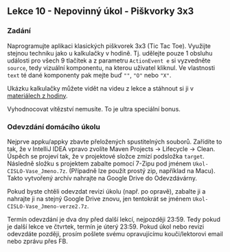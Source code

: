 Lekce 10 - Nepovinný úkol - Piškvorky 3x3
-----------------------------------------


### Zadání

Naprogramujte aplikaci klasických piškvorek 3x3 (Tic Tac Toe).
Využijte stejnou techniku jako u kalkulačky v hodině.
Tj. udělejte pouze 1 obsluhu události pro všech 9 tlačítek
a z parametru `ActionEvent e` si vyzvedněte `source`, tedy vizuální komponentu,
na kterou uživatel kliknul. Ve vlastnosti `text` té dané komponenty
pak mejte buď `""`, `"O"` nebo `"X"`.

Ukázku kalkulačky můžete vidět na videu z lekce
a stáhnout si ji v [materiálech z hodiny](lekce10.html).

Vyhodnocovat vítězství nemusíte. To je ultra speciální bonus.



### Odevzdání domácího úkolu

Nejprve appku/appky zbavte přeložených spustitelných souborů.
Zařídíte to tak, že v IntelliJ IDEA vpravo zvolíte
Maven Projects -> Lifecycle -> Clean.
Úspěch se projeví tak, že v projektové složce zmizí
podsložka `target`.
Následně složku s projektem
zabalte pomocí 7-Zipu pod jménem `Ukol-CISLO-Vase_Jmeno.7z`.
(Případně lze použít prostý zip, například na Macu).
Takto vytvořený archív nahrajte na Google Drive do Odevzdávárny.

Pokud byste chtěli odevzdat revizi úkolu (např. po opravě),
zabalte ji a nahrajte ji na stejný Google Drive znovu,
jen tentokrát se jménem `Ukol-CISLO-Vase_Jmeno-verze2.7z`.

Termín odevzdání je dva dny před další lekcí, nejpozději 23:59.
Tedy pokud je další lekce ve čtvrtek, termín je úterý 23:59.
Pokud úkol nebo revizi odevzdáte později,
prosím pošlete svému opravujícímu kouči/lektorovi email nebo zprávu přes FB.
